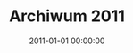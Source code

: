 ---
date: 2011-01-01 00:00:00
title: Archiwum 2011
aliases:
  - /index.php/2011/05/
  - /2011/05/
  - /index.php/2011/02/
  - /2011/02/
  - /index.php/2011/06/
  - /2011/06/
---